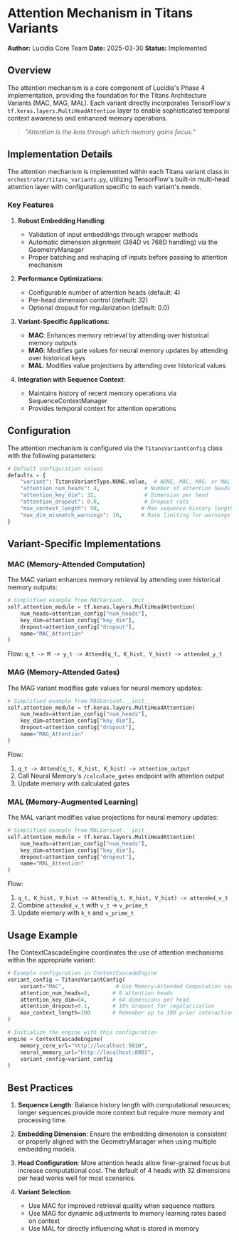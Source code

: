 # Attention Mechanism in Titans Variants

**Author:** Lucidia Core Team
**Date:** 2025-03-30
**Status:** Implemented

## Overview

The attention mechanism is a core component of Lucidia's Phase 4 implementation, providing the foundation for the Titans Architecture Variants (MAC, MAG, MAL). Each variant directly incorporates TensorFlow's `tf.keras.layers.MultiHeadAttention` layer to enable sophisticated temporal context awareness and enhanced memory operations.

> *"Attention is the lens through which memory gains focus."*

## Implementation Details

The attention mechanism is implemented within each Titans variant class in `orchestrator/titans_variants.py`, utilizing TensorFlow's built-in multi-head attention layer with configuration specific to each variant's needs.

### Key Features

1. **Robust Embedding Handling**:
   - Validation of input embeddings through wrapper methods
   - Automatic dimension alignment (384D vs 768D handling) via the GeometryManager
   - Proper batching and reshaping of inputs before passing to attention mechanism

2. **Performance Optimizations**:
   - Configurable number of attention heads (default: 4)
   - Per-head dimension control (default: 32)
   - Optional dropout for regularization (default: 0.0)

3. **Variant-Specific Applications**:
   - **MAC**: Enhances memory retrieval by attending over historical memory outputs
   - **MAG**: Modifies gate values for neural memory updates by attending over historical keys
   - **MAL**: Modifies value projections by attending over historical values

4. **Integration with Sequence Context**:
   - Maintains history of recent memory operations via SequenceContextManager
   - Provides temporal context for attention operations

## Configuration

The attention mechanism is configured via the `TitansVariantConfig` class with the following parameters:

```python
# Default configuration values
defaults = {
    "variant": TitansVariantType.NONE.value,  # NONE, MAC, MAG, or MAL
    "attention_num_heads": 4,              # Number of attention heads
    "attention_key_dim": 32,               # Dimension per head
    "attention_dropout": 0.0,              # Dropout rate
    "max_context_length": 50,             # Max sequence history length
    "max_dim_mismatch_warnings": 10,      # Rate limiting for warnings
}
```

## Variant-Specific Implementations

### MAC (Memory-Attended Computation)

The MAC variant enhances memory retrieval by attending over historical memory outputs:

```python
# Simplified example from MACVariant.__init__
self.attention_module = tf.keras.layers.MultiHeadAttention(
    num_heads=attention_config["num_heads"],
    key_dim=attention_config["key_dim"],
    dropout=attention_config["dropout"],
    name="MAC_Attention"
)
```

Flow: `q_t -> M -> y_t -> Attend(q_t, K_hist, Y_hist) -> attended_y_t`

### MAG (Memory-Attended Gates)

The MAG variant modifies gate values for neural memory updates:

```python
# Simplified example from MAGVariant.__init__
self.attention_module = tf.keras.layers.MultiHeadAttention(
    num_heads=attention_config["num_heads"],
    key_dim=attention_config["key_dim"],
    dropout=attention_config["dropout"],
    name="MAG_Attention"
)
```

Flow: 
1. `q_t -> Attend(q_t, K_hist, K_hist) -> attention_output`
2. Call Neural Memory's `/calculate_gates` endpoint with attention output
3. Update memory with calculated gates

### MAL (Memory-Augmented Learning)

The MAL variant modifies value projections for neural memory updates:

```python
# Simplified example from MALVariant.__init__
self.attention_module = tf.keras.layers.MultiHeadAttention(
    num_heads=attention_config["num_heads"],
    key_dim=attention_config["key_dim"],
    dropout=attention_config["dropout"],
    name="MAL_Attention"
)
```

Flow: 
1. `q_t, K_hist, V_hist -> Attend(q_t, K_hist, V_hist) -> attended_v_t`
2. Combine `attended_v_t` with `v_t` -> `v_prime_t`
3. Update memory with `k_t` and `v_prime_t`

## Usage Example

The ContextCascadeEngine coordinates the use of attention mechanisms within the appropriate variant:

```python
# Example configuration in ContextCascadeEngine
variant_config = TitansVariantConfig(
    variant="MAC",                # Use Memory-Attended Computation variant
    attention_num_heads=8,       # 8 attention heads
    attention_key_dim=64,        # 64 dimensions per head
    attention_dropout=0.1,       # 10% dropout for regularization
    max_context_length=100       # Remember up to 100 prior interactions
)

# Initialize the engine with this configuration
engine = ContextCascadeEngine(
    memory_core_url="http://localhost:5010",
    neural_memory_url="http://localhost:8001",
    variant_config=variant_config
)
```

## Best Practices

1. **Sequence Length**: Balance history length with computational resources; longer sequences provide more context but require more memory and processing time.

2. **Embedding Dimension**: Ensure the embedding dimension is consistent or properly aligned with the GeometryManager when using multiple embedding models.

3. **Head Configuration**: More attention heads allow finer-grained focus but increase computational cost. The default of 4 heads with 32 dimensions per head works well for most scenarios.

4. **Variant Selection**: 
   - Use MAC for improved retrieval quality when sequence matters
   - Use MAG for dynamic adjustments to memory learning rates based on context
   - Use MAL for directly influencing what is stored in memory
